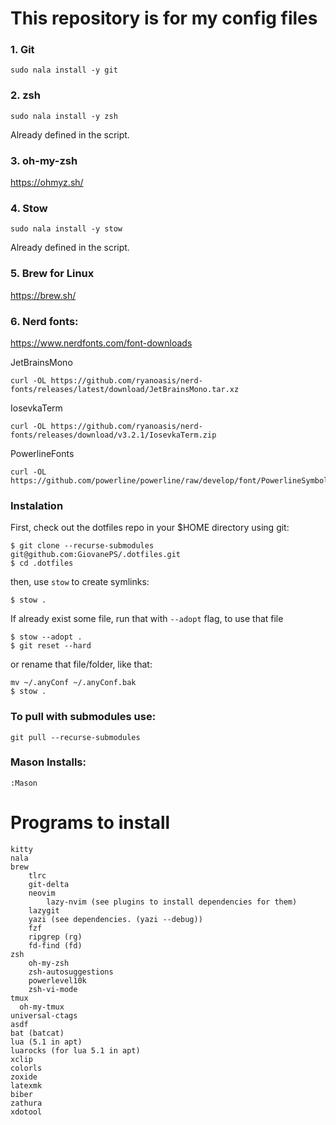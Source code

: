 # This repository is for my config files

### 1. Git

```
sudo nala install -y git
```

### 2. zsh
```
sudo nala install -y zsh
```
Already defined in the script.

### 3. oh-my-zsh
https://ohmyz.sh/

### 4. Stow
```
sudo nala install -y stow
```
Already defined in the script.

### 5. Brew for Linux
https://brew.sh/

### 6. Nerd fonts:
https://www.nerdfonts.com/font-downloads

JetBrainsMono
```
curl -OL https://github.com/ryanoasis/nerd-fonts/releases/latest/download/JetBrainsMono.tar.xz
```

IosevkaTerm
```
curl -OL https://github.com/ryanoasis/nerd-fonts/releases/download/v3.2.1/IosevkaTerm.zip
```

PowerlineFonts
```
curl -OL https://github.com/powerline/powerline/raw/develop/font/PowerlineSymbols.otf
```

### Instalation

First, check out the dotfiles repo in your $HOME directory using git:

```
$ git clone --recurse-submodules git@github.com:GiovanePS/.dotfiles.git
$ cd .dotfiles
```

then, use `stow` to create symlinks:
```
$ stow .
```

If already exist some file, run that with `--adopt` flag, to use that file
```
$ stow --adopt .
$ git reset --hard
```
or rename that file/folder, like that:
```
mv ~/.anyConf ~/.anyConf.bak
$ stow .
```

### To pull with submodules use:
```
git pull --recurse-submodules
```

### Mason Installs:
```
:Mason
```

# Programs to install
```
kitty
nala
brew
    tlrc
    git-delta
	neovim
		lazy-nvim (see plugins to install dependencies for them)
    lazygit
	yazi (see dependencies. (yazi --debug))
	fzf
	ripgrep (rg)
	fd-find (fd)
zsh
	oh-my-zsh
	zsh-autosuggestions
	powerlevel10k
	zsh-vi-mode
tmux
  oh-my-tmux
universal-ctags
asdf
bat (batcat)
lua (5.1 in apt)
luarocks (for lua 5.1 in apt)
xclip
colorls
zoxide
latexmk
biber
zathura
xdotool
```
